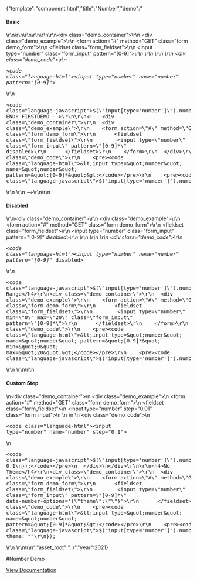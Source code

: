 {"template":"component.html","title":"Number","demo":"<h4>Basic</h4>\r\n\r\n<!-- START: FIRSTDEMO -->\r\n\r\n<style>\r\n  .fs-number { max-width: 300px; }\r\n</style>\r\n\r\n<div class=\"demo_container\">\r\n  <div class=\"demo_example\">\r\n    <form action=\"#\" method=\"GET\" class=\"form demo_form\">\r\n      <fieldset class=\"form_fieldset\">\r\n        <input type=\"number\" class=\"form_input\" pattern=\"[0-9]*\">\r\n      </fieldset>\r\n    </form>\r\n  </div>\r\n  <div class=\"demo_code\">\r\n    <pre><code class=\"language-html\">&lt;input type=&quot;number&quot; name=&quot;number&quot; pattern=&quot;[0-9]*&quot;&gt;</code></pre>\r\n    <pre><code class=\"language-javascript\">$(\"input[type='number']\").number();</code></pre>\r\n  </div>\r\n</div>\r\n\r\n<!-- END: FIRSTDEMO -->\r\n\r\n<!-- <div class=\"demo_container\">\r\n  <div class=\"demo_example\">\r\n    <form action=\"#\" method=\"GET\" class=\"form demo_form\">\r\n      <fieldset class=\"form_fieldset\">\r\n        <input type=\"number\" class=\"form_input\" pattern=\"[0-9]*\" disabled>\r\n      </fieldset>\r\n    </form>\r\n  </div>\r\n  <div class=\"demo_code\">\r\n    <pre><code class=\"language-html\">&lt;input type=&quot;number&quot; name=&quot;number&quot; pattern=&quot;[0-9]*&quot;&gt;</code></pre>\r\n    <pre><code class=\"language-javascript\">$(\"input[type='number']\").number();</code></pre>\r\n  </div>\r\n</div> -->\r\n\r\n<h4>Disabled</h4>\r\n<div class=\"demo_container\">\r\n  <div class=\"demo_example\">\r\n    <form action=\"#\" method=\"GET\" class=\"form demo_form\">\r\n      <fieldset class=\"form_fieldset\">\r\n        <input type=\"number\" class=\"form_input\" pattern=\"[0-9]*\" disabled>\r\n      </fieldset>\r\n    </form>\r\n  </div>\r\n  <div class=\"demo_code\">\r\n    <pre><code class=\"language-html\">&lt;input type=&quot;number&quot; name=&quot;number&quot; pattern=&quot;[0-9]*&quot; disabled&gt;</code></pre>\r\n    <pre><code class=\"language-javascript\">$(\"input[type='number']\").number();</code></pre>\r\n  </div>\r\n</div>\r\n\r\n<h4>Custom Range</h4>\r\n<div class=\"demo_container\">\r\n  <div class=\"demo_example\">\r\n    <form action=\"#\" method=\"GET\" class=\"form demo_form\">\r\n      <fieldset class=\"form_fieldset\">\r\n        <input type=\"number\" min=\"0\" max=\"20\" class=\"form_input\" pattern=\"[0-9]*\">\r\n      </fieldset>\r\n    </form>\r\n  </div>\r\n  <div class=\"demo_code\">\r\n    <pre><code class=\"language-html\">&lt;input type=&quot;number&quot; name=&quot;number&quot; pattern=&quot;[0-9]*&quot; min=&quot;0&quot; max=&quot;20&quot;&gt;</code></pre>\r\n    <pre><code class=\"language-javascript\">$(\"input[type='number']\").number();</code></pre>\r\n  </div>\r\n</div>\n\n<h4>Custom Step</h4>\n<div class=\"demo_container\">\n  <div class=\"demo_example\">\n    <form action=\"#\" method=\"GET\" class=\"form demo_form\">\n      <fieldset class=\"form_fieldset\">\n        <input type=\"number\" step=\"0.01\" class=\"form_input\">\n      </fieldset>\n    </form>\n  </div>\n  <div class=\"demo_code\">\n    <pre><code class=\"language-html\">&lt;input type=&quot;number&quot; name=&quot;number&quot; step=&quot;0.1&quot;&gt;</code></pre>\n    <pre><code class=\"language-javascript\">$(\"input[type='number']\").number({\n  step: 0.1\n});</code></pre>\n  </div>\n</div>\r\n\r\n<h4>No Theme</h4>\r\n<div class=\"demo_container\">\r\n  <div class=\"demo_example\">\r\n    <form action=\"#\" method=\"GET\" class=\"form demo_form\">\r\n      <fieldset class=\"form_fieldset\">\r\n        <input type=\"number\" class=\"form_input\" pattern=\"[0-9]*\" data-number-options='{\"theme\":\"\"}'>\r\n      </fieldset>\r\n    </form>\r\n  </div>\r\n  <div class=\"demo_code\">\r\n    <pre><code class=\"language-html\">&lt;input type=&quot;number&quot; name=&quot;number&quot; pattern=&quot;[0-9]*&quot;&gt;</code></pre>\r\n    <pre><code class=\"language-javascript\">$(\"input[type='number']\").number({\r\n  theme: \"\"\r\n});</code></pre>\r\n  </div>\r\n</div>\r\n","asset_root":"../","year":2021}

 #Number Demo
<p class="back_link"><a href="https://formstone.it/components/number">View Documentation</a></p>